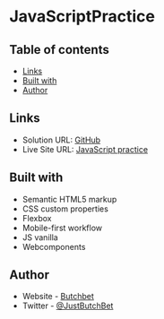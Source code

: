 # JavaScriptPractice

## Table of contents

- [Links](#links)
- [Built with](#built-with)
- [Author](#author)

## Links
- Solution URL: [GitHub](https://github.com/ButchBet/JavaScript-Practice)
- Live Site URL: [JavaScript practice](https://butchbet.github.io/JavaScript-Practice/)

## Built with
- Semantic HTML5 markup
- CSS custom properties
- Flexbox
- Mobile-first workflow
- JS vanilla
- Webcomponents

## Author
- Website - [Butchbet](https://www.butchbet.co/)
- Twitter - [@JustButchBet](https://twitter.com/JustButchBet)
